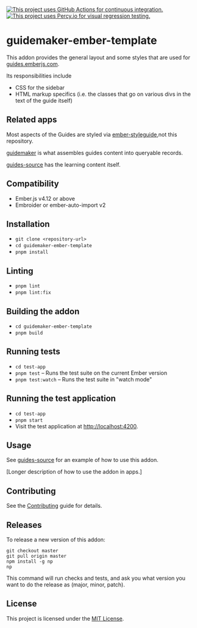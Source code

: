 [![This project uses GitHub Actions for continuous integration.](https://github.com/ember-learn/guidemaker-ember-template/workflows/CI/badge.svg)](https://github.com/ember-learn/guidemaker-ember-template/actions?query=workflow%3ACI)
[![This project uses Percy.io for visual regression testing.](https://percy.io/static/images/percy-badge.svg)](https://percy.io/Ember/guidemaker-ember-template)

# guidemaker-ember-template

This addon provides the general layout and some styles that are used for
[guides.emberjs.com](https://guides.emberjs.com/release).

Its responsibilities include
- CSS for the sidebar
- HTML markup specifics (i.e. the classes that go on various divs in the text of the guide itself)

## Related apps

Most aspects of the Guides are styled via [ember-styleguide](https://github.com/ember-learn/ember-styleguide),not this repository.

[guidemaker](https://github.com/empress/guidemaker) is what assembles guides content into queryable records.

[guides-source](https://github.com/ember-learn/guides-source) has the learning content itself.

## Compatibility
- Ember.js v4.12 or above
- Embroider or ember-auto-import v2

## Installation
- `git clone <repository-url>`
- `cd guidemaker-ember-template`
- `pnpm install`

## Linting
- `pnpm lint`
- `pnpm lint:fix`

## Building the addon
- `cd guidemaker-ember-template`
- `pnpm build`

## Running tests
- `cd test-app`
- `pnpm test` – Runs the test suite on the current Ember version
- `pnpm test:watch` – Runs the test suite in "watch mode"

## Running the test application
- `cd test-app`
- `pnpm start`
- Visit the test application at [http://localhost:4200](http://localhost:4200).

## Usage
See [guides-source](https://github.com/ember-learn/guides-source) for an example of how to use this addon.

[Longer description of how to use the addon in apps.]

## Contributing
See the [Contributing](CONTRIBUTING.md) guide for details.

Releases
------------------------------------------------------------------------------

To release a new version of this addon:

```
git checkout master
git pull origin master
npm install -g np
np
```

This command will run checks and tests, and ask you what version you want
to do the release as (major, minor, patch).

## License

This project is licensed under the [MIT License](LICENSE.md).
